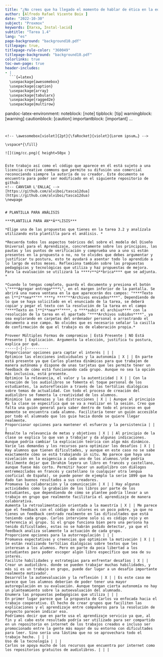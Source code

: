 ```yaml
---
title: "¿No crees que ha llegado el momento de hablar de ética en la educación?"
author: [Alfredo Rafael Vicente Boix ]
date: "2022-10-30"
subject: "Proxmox"
keywords: [Xarxa, Instal·lació]
subtitle: "Tarea 1.4"
lang: "es"
page-background: "background10.pdf"
titlepage: true,
titlepage-rule-color: "360049"
titlepage-background: "background10.pdf"
colorlinks: true
toc-own-page: true
header-includes:
- |
  ```{=latex}
  \usepackage{awesomebox}
  \usepackage{caption}
  \usepackage{array}
  \usepackage{tabularx}
  \usepackage{ragged2e}
  \usepackage{multirow}


  ```
pandoc-latex-environment:
  noteblock: [note]
  tipblock: [tip]
  warningblock: [warning]
  cautionblock: [caution]
  importantblock: [important]
...
```


<!-- \awesomebox[violet]{2pt}{\faRocket}{violet}{Lorem ipsum…} -->

\vspace*{\fill}

![](img/cc.png){ height=50px }


Este trabajo así como el código que aparece en él está sujeto a una licencia creative commons que permite su difusión uso comercial reconociendo siempre la autoría de su creador. Este documento se encuentra para poder ser modificado en el siguiente repositorio de github:
<!-- CANVIAR L'ENLLAÇ -->
[https://github.com/alviboi/tasca12dua](https://github.com/alviboi/tasca12dua)
\newpage


# PLANTILLA PARA ANÁLISIS

***PLANTILLA PARA AN**Á**LISIS***

*Elige una de las propuestas que tienes en la tarea 3.2 y analízala utilizando esta plantilla para el análisis. *

*Recuerda todos los aspectos teóricos del sobre el modelo del Diseño Universal para el Aprendizaje, concretamente sobre los principios, las pautas y los puntos de verificación y comprueba uno a uno si están presentes en la propuesta o no, no te olvides que debes argumentar y justificar tu postura, esto te ayudará a asentar todo lo aprendido a lo largo de estos meses. Reflexiona también sobre las propuestas pedagógicas y tecnológicas que utiliza y haz propuestas de mejora. Para la evaluación se utilizará la ****r**ú**brica**** que se adjunta. *

*Cuando lo tengas completo, guarda el documento y presiona el botón \"****Agregar entrega****\", en el margen inferior de la pantalla. Se abrirá una nueva ventana en la que aparecerán dos campos: "****Texto en l**í**nea**"** ****y ****"**Archivos enviados****". Dependiendo de lo que se haya solicitado en el enunciado de la tarea, se deberá copiar y pegar el texto con la resolución de la tarea en el campo "****Texto en l**í**nea**"****, o ****subir el archivo**** con la resolución de la tarea en el apartado "****Archivos subidos****", ya sea explorando en carpetas del ordenador personal o arrastrando el documento a ese campo. No olvides que es necesario señalar la casilla de confirmación de que el trabajo es de elaboración propia.*

Proveer Múltiples Formas de compromiso | Está Presente | NO Está Presente | Explicación. Argumenta la elección, justifica tu postura, explica por qué.
-----|-|-|----------
Proporcionar opciones para captar el interés | | |
Optimice las elecciones individuales y la autonomía | X | | En parte está presente ya que Carlos plantea dinámicas para que trabajen de manera autónoma y dispone de unas tarjetas que les permite tener un feedback de cómo está funcionando cada grupo. Aunque no sea la opción más inclusiva, está presente.
Optimice la relevancia, el valor y la autenticidad | X | | Con la creación de los audiolibros se fomenta el toque personal de los estudiantes, la autoreflexión a través de las tertúlias dialógicas sobre temas de actualidad. Con todo el proceso de creación del audiolibro se fomenta la creatividad de los alumnos.
Minimice las amenazas y las distracciones | X | | Aunque al principio de la clase se especifica qué se va a realizar en la sesión. Creo que falta una guión general para saber dentro de todo el proceso en qué momento se encuentra cada alumno. Facilitaría tener un guión accesible por todo el alumnado que los guie hacia donde se quiere llegar realmente.
Proporcionar opciones para mantener el esfuerzo y la persistencia | | |
Resalte la relevancia de metas y objetivos | X | | Al principio de la clase se explica lo que van a trabajar y da algunas indicaciones. Aunque podría cambiar la explicación teórica con algo más dinámico.
Varíe las demandas y los recursos para optimizar los desafíos | X | | Hay alumnos que tienen dificultades, y aunque en este caso no se sabe exactamente cómo se está trabajando in situ. No parece que haya una nivelación en la exigencia a cada uno de los alumnos.\nSe podría fácilmente dejar que Ibrahim leyera un libro en francés y castellano, aunque fuese más corto. Permitir hacer un audiolibro con diálogos entremezclados en francés y castellano (o cualquier otra lengua cooficial de España), se puede poner de ejemplo la serie 1899 que ha dado tan buenos resultados a sus creadores.
Promueva la colaboración y la comunicación | X | | Hay algunas actividades como la grabación de los libros por parte de los estudiantes, que dependiendo de cómo se plantee podría llevar a un trabajo en grupo que realmente facilitaría el aprendizaje de manera colaborativa.
Aumenta la retroalimentación orientada a la maestría | X | | Me parece que el feedback con el código de colores es un poco pobre, ya que no tienes un feedback centrado realmente en las dificultades que está teniendo cada grupo. Carlos interviene solo si es código rojo y en referencia al grupo. Si el grupo funciona bien pero una persona ha tenido dificultades, estas no se habrán podido detectar, ya que el feedback analiza solamente la actuación de cada grupo.
Proporcione opciones para la autorregulación | | |
Promueva expectativas y creencias que optimicen la motivación | X | | Se están realizando tertúlias dialógicas sobre textos que les interesan a los alumnos. Pero en parte da poca libertad a los estudiantes para poder escoger algún libro específico que sea de su interés.
Facilite habilidades y estrategias para enfrentar desafíos | X | | Crear un audiolibro. donde se pueden trabajar muchas habilidades, y más si es un trabajo en grupo, puede dar lugar a un desafío importante realmente motivador.
Desarrolle la autoevaluación y la reflexión | X | | Es este caso me parece que los alumnos deberían de poder tener una mayor autoregulación en su evaluación. Aunque tengan cierta autonomía no hay un planteamiento sobre la autoevaluación del alumnado.
Enumera las propuestas pedagógicas que utiliza | | |
En primer lugar parece que la propuesta de Carlos va enfocada hacia el trabajo cooperativo. El hecho de crear grupos que faciliten las explicaciones y el aprendizaje entre compañeros para la resolución de proyecto parecen indicar eso.
Podríamos decir que en parte usa el aprendizaje servicio ya que, al fin y al cabo este resultado podría ser utilizado para ser compartido en un repositorio en internet de los trabajos creados e incluso ser promocionado entre la gente más mayor de su entorno con dificultades para leer. Sino sería una lástima que no se aprovechara todo el trabajo hecho. | | |
Uso de la tecnología | | |
Carlos se apoya mucho de los recursos que encuentra por internet como los repositorios gratuitos de audiolibros. | | |


